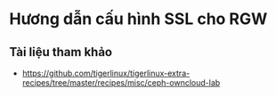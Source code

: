 # Hương dẫn cấu hình SSL cho RGW



## Tài liệu tham khảo
- https://github.com/tigerlinux/tigerlinux-extra-recipes/tree/master/recipes/misc/ceph-owncloud-lab
